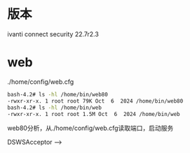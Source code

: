 # 版本

ivanti connect security 22.7r2.3

# web

./home/config/web.cfg

```sh
bash-4.2# ls -hl /home/bin/web80
-rwxr-xr-x. 1 root root 79K Oct  6  2024 /home/bin/web80
bash-4.2# ls -hl /home/bin/web  
-rwxr-xr-x. 1 root root 1.5M Oct  6  2024 /home/bin/web
```

web80分析，从./home/config/web.cfg读取端口，启动服务





DSWSAcceptor --> 